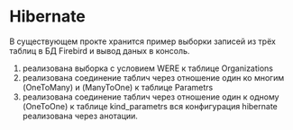 # Hibernate
В существующем прокте хранится пример выборки записей из трёх таблиц в БД Firebird и вывод даных в консоль.
1. реализована выборка с условием WERE к таблице Organizations
2. реализована соединение таблич через отношение один ко многим (OneToMany) и (ManyToOne) к таблице Parametrs
3. реализована соединение таблич через отношение один к одному (OneToOne) к таблице kind_parametrs
вся конфигурация hibernate реализована через анотации.
